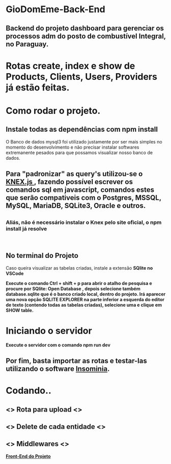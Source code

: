 <html>
<h1> GioDomEme-Back-End </h1> 
<h2> Backend do projeto dashboard  para gerenciar os processos adm do posto de combustível  Integral, no Paraguay. </h2>
<h1> Rotas create, index e show de Products, Clients, Users, Providers já estão feitas.</h1>
  
  <h1> Como rodar o projeto. </h1>
  
   <h2> Instale todas as dependências com <b> npm install</b> </h2>
    <p> O Banco de dados mysql3 foi utilizado justamente por ser mais simples no momento do desenvolvimento e não precisar instalar softwares extremanente pesados para que possamos visualizar nosso banco de dados. </p>
    <h2> Para "padronizar" as query's utilizou-se o <a href="http://knexjs.org/"> KNEX.js </a>, fazendo possível escrever os comandos sql em javascript, comandos estes que serão compativeis com o Postgres, MSSQL, MySQL, MariaDB, SQLite3, Oracle e outros. <h2> 
  <h3> Aliás, não é necessário instalar o Knex pelo site oficial, o <b> npm install </b> já resolve </h3>
  
  </br>
  
  <h2> No terminal do Projeto</h2>
    <p> Caso queira visualizar as tabelas criadas, instale a extensão <b>SQlite<b/> no VSCode </p>
  <p> Execute o comando <b> Ctrl + shift + p </b> para abrir o atalho de pesquisa e procure por <b> SQlite: Open Database </b>, depois selecione também <b>database.sqlite</b> que é o banco criado local, dentro do projeto. Irá aparecer uma nova opção <b>SQLITE EXPLORER</b> na parte inferior a esquerda do editor de texto (contendo todas as tabelas criadas), selecione uma e clique em SHOW table.</p>
  
  <h1> Iniciando o servidor</h1>
  
  <p> Execute o servidor com o comando <b> npm run dev</b> </p> 
  
  <h2> Por fim, basta importar as rotas e testar-las utilizando o software <a href="https://insomnia.rest/">Insominia</a>. </h2>
   
<h1> Codando.. </h1>
  <h2>  <> Rota para upload <> </h2> 
  <h2> <> Delete de cada entidade <> </h2> 
     <h2> <> Middlewares <> </h2> 

<a href="https://github.com/gioinsfran1998/GioDom-FrontEnd-Web"> Front-End do Projeto</a>

</html>
